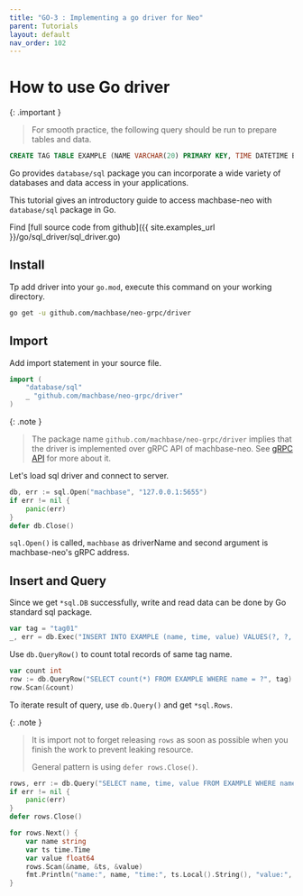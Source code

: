 ```yaml
---
title: "GO-3 : Implementing a go driver for Neo"
parent: Tutorials
layout: default
nav_order: 102
---
```


# How to use Go driver

{: .important }
> For smooth practice, the following query should be run to prepare tables and data.
```sql
CREATE TAG TABLE EXAMPLE (NAME VARCHAR(20) PRIMARY KEY, TIME DATETIME BASETIME, VALUE DOUBLE SUMMARIZED);
```
>

Go provides `database/sql` package you can incorporate a wide variety of databases and data access in your applications.

This tutorial gives an introductory guide to access machbase-neo with `database/sql` package in Go.

Find [full source code from github]({{ site.examples_url }}/go/sql_driver/sql_driver.go)

## Install

Tp add driver into your `go.mod`, execute this command on your working directory.

```sh
go get -u github.com/machbase/neo-grpc/driver
```

## Import

Add import statement in your source file.

```go
import (
    "database/sql"
    _ "github.com/machbase/neo-grpc/driver"
)
```

{: .note }
> The package name `github.com/machbase/neo-grpc/driver` implies that the driver is implemented over gRPC API of machbase-neo. See [gRPC API](/docs/api-grpc/) for more about it.

Let's load sql driver and connect to server.

```go
db, err := sql.Open("machbase", "127.0.0.1:5655")
if err != nil {
    panic(err)
}
defer db.Close()
```

`sql.Open()` is called, `machbase` as driverName and second argument is machbase-neo's gRPC address.

## Insert and Query

Since we get `*sql.DB` successfully, write and read data can be done by Go standard sql package.

```go
var tag = "tag01"
_, err = db.Exec("INSERT INTO EXAMPLE (name, time, value) VALUES(?, ?, ?)", tag, time.Now(), 1.234)
```

Use `db.QueryRow()` to count total records of same tag name.

```go
var count int
row := db.QueryRow("SELECT count(*) FROM EXAMPLE WHERE name = ?", tag)
row.Scan(&count)
```

To iterate result of query, use `db.Query()` and get `*sql.Rows`.

{: .note }
> It is import not to forget releasing `rows` as soon as possible when you finish the work to prevent leaking resource.
> 
> General pattern is using `defer rows.Close()`.

```go
rows, err := db.Query("SELECT name, time, value FROM EXAMPLE WHERE name = ? ORDER BY TIME DESC", tag)
if err != nil {
    panic(err)
}
defer rows.Close()

for rows.Next() {
    var name string
    var ts time.Time
    var value float64
    rows.Scan(&name, &ts, &value)
    fmt.Println("name:", name, "time:", ts.Local().String(), "value:", value)
}
```